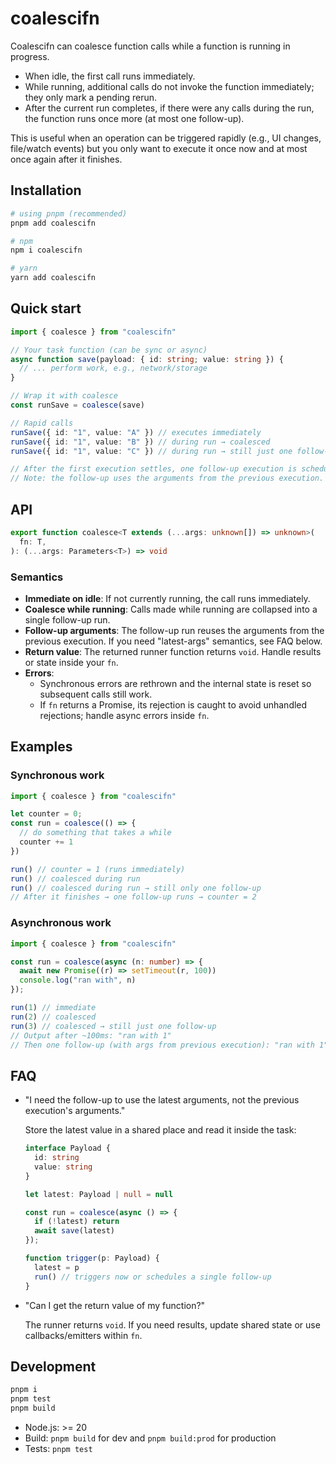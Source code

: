 # coalescifn

Coalescifn can coalesce function calls while a function is running in progress.

- When idle, the first call runs immediately.
- While running, additional calls do not invoke the function immediately; they
  only mark a pending rerun.
- After the current run completes, if there were any calls during the run, the
  function runs once more (at most one follow-up).

This is useful when an operation can be triggered rapidly (e.g., UI changes,
file/watch events) but you only want to execute it once now and at most once
again after it finishes.

## Installation

```bash
# using pnpm (recommended)
pnpm add coalescifn

# npm
npm i coalescifn

# yarn
yarn add coalescifn
```

## Quick start

```ts
import { coalesce } from "coalescifn"

// Your task function (can be sync or async)
async function save(payload: { id: string; value: string }) {
  // ... perform work, e.g., network/storage
}

// Wrap it with coalesce
const runSave = coalesce(save)

// Rapid calls
runSave({ id: "1", value: "A" }) // executes immediately
runSave({ id: "1", value: "B" }) // during run → coalesced
runSave({ id: "1", value: "C" }) // during run → still just one follow-up

// After the first execution settles, one follow-up execution is scheduled.
// Note: the follow-up uses the arguments from the previous execution.
```

## API

```ts
export function coalesce<T extends (...args: unknown[]) => unknown>(
  fn: T,
): (...args: Parameters<T>) => void
```

### Semantics

- **Immediate on idle**: If not currently running, the call runs immediately.
- **Coalesce while running**: Calls made while running are collapsed into a
  single follow-up run.
- **Follow-up arguments**: The follow-up run reuses the arguments from the
  previous execution. If you need "latest-args" semantics, see FAQ below.
- **Return value**: The returned runner function returns `void`. Handle results
  or state inside your `fn`.
- **Errors**:
  - Synchronous errors are rethrown and the internal state is reset so
    subsequent calls still work.
  - If `fn` returns a Promise, its rejection is caught to avoid unhandled
    rejections; handle async errors inside `fn`.

## Examples

### Synchronous work

```ts
import { coalesce } from "coalescifn"

let counter = 0;
const run = coalesce(() => {
  // do something that takes a while
  counter += 1
})

run() // counter = 1 (runs immediately)
run() // coalesced during run
run() // coalesced during run → still only one follow-up
// After it finishes → one follow-up runs → counter = 2
```

### Asynchronous work

```ts
import { coalesce } from "coalescifn"

const run = coalesce(async (n: number) => {
  await new Promise((r) => setTimeout(r, 100))
  console.log("ran with", n)
});

run(1) // immediate
run(2) // coalesced
run(3) // coalesced → still just one follow-up
// Output after ~100ms: "ran with 1"
// Then one follow-up (with args from previous execution): "ran with 1"
```

## FAQ

- "I need the follow-up to use the latest arguments, not the previous
  execution's arguments."

  Store the latest value in a shared place and read it inside the task:

  ```ts
  interface Payload {
    id: string
    value: string
  }

  let latest: Payload | null = null

  const run = coalesce(async () => {
    if (!latest) return
    await save(latest)
  });

  function trigger(p: Payload) {
    latest = p
    run() // triggers now or schedules a single follow-up
  }
  ```

- "Can I get the return value of my function?"

  The runner returns `void`. If you need results, update shared state or use callbacks/emitters within `fn`.

## Development

```bash
pnpm i
pnpm test
pnpm build
```

- Node.js: >= 20
- Build: `pnpm build` for dev and `pnpm build:prod` for production
- Tests: `pnpm test`

